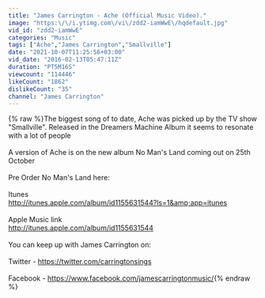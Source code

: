 ```yaml
---
title: "James Carrington - Ache (Official Music Video)."
image: "https:\/\/i.ytimg.com\/vi\/zdd2-iamWwE\/hqdefault.jpg"
vid_id: "zdd2-iamWwE"
categories: "Music"
tags: ["Ache","James Carrington","Smallville"]
date: "2021-10-07T11:25:56+03:00"
vid_date: "2016-02-13T05:47:11Z"
duration: "PT5M16S"
viewcount: "114446"
likeCount: "1862"
dislikeCount: "35"
channel: "James Carrington"
---
```

{% raw %}The biggest song of to date, Ache was picked up by the TV show &quot;Smallville&quot;. Released in the Dreamers Machine Album it seems to resonate with a lot of people<br /><br />A version of Ache is on the new album No Man's Land coming out on 25th October<br /><br />Pre Order No Man's Land here:<br /><br />Itunes<br /><a rel="nofollow" target="blank" href="http://itunes.apple.com/album/id1155631544?ls=1&amp;app=itunes">http://itunes.apple.com/album/id1155631544?ls=1&amp;app=itunes</a><br /><br />Apple Music link<br /><a rel="nofollow" target="blank" href="http://itunes.apple.com/album/id1155631544">http://itunes.apple.com/album/id1155631544</a><br /><br />You can keep up with James Carrington on:<br /><br />Twitter - <a rel="nofollow" target="blank" href="https://twitter.com/carringtonsings">https://twitter.com/carringtonsings</a><br /><br />Facebook - <a rel="nofollow" target="blank" href="https://www.facebook.com/jamescarringtonmusic/">https://www.facebook.com/jamescarringtonmusic/</a>{% endraw %}
